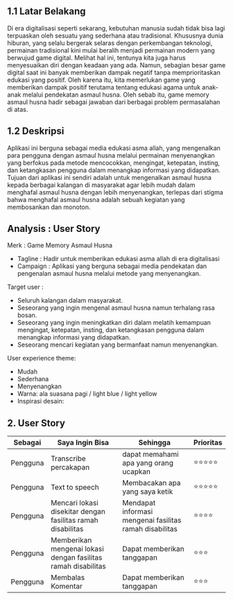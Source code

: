 ## 1.1 Latar Belakang
Di era digitalisasi seperti sekarang, kebutuhan manusia sudah tidak bisa lagi terpuaskan oleh sesuatu yang sederhana atau tradisional. Khususnya dunia hiburan, yang selalu bergerak selaras dengan perkembangan teknologi, permainan tradisional kini mulai beralih menjadi permainan modern yang berwujud game digital. Melihat hal ini, tentunya kita juga harus menyesuaikan diri dengan keadaan yang ada. Namun, sebagian besar game digital saat ini banyak memberikan dampak negatif tanpa memprioritaskan edukasi yang positif. Oleh karena itu, kita memerlukan game yang memberikan dampak positif terutama tentang edukasi agama untuk anak-anak melalui pendekatan asmaul husna. Oleh sebab itu, game memory asmaul husna hadir sebagai jawaban dari berbagai problem permasalahan di atas.
## 1.2 Deskripsi
Aplikasi ini berguna sebagai media edukasi asma allah, yang mengenalkan para pengguna dengan asmaul husna melalui permainan menyenangkan yang berfokus pada metode mencocokkan, mengingat, ketepatan, insting, dan ketangkasan pengguna dalam menangkap informasi yang didapatkan. Tujuan dari aplikasi ini sendiri adalah untuk mengenalkan asmaul husna kepada berbagai kalangan di masyarakat agar lebih mudah dalam menghafal asmaul husna dengan lebih menyenangkan, terlepas dari stigma bahwa menghafal asmaul husna adalah sebuah kegiatan yang membosankan dan monoton.
## Analysis : User Story
Merk        : Game Memory Asmaul Husna
- Tagline   : Hadir untuk memberikan edukasi asma allah di era digitalisasi
- Campaign  : Aplikasi yang berguna sebagai media pendekatan dan pengenalan asmaul husna melalui metode yang menyenangkan.
  
Target user :
- Seluruh kalangan dalam masyarakat.
- Seseorang yang ingin mengenal asmaul husna namun terhalang rasa bosan.
- Seseorang yang ingin meningkatkan diri dalam melatih kemampuan mengingat, ketepatan, insting, dan ketangkasan pengguna dalam menangkap informasi yang didapatkan.
- Seseorang mencari kegiatan yang bermanfaat namun menyenangkan.

User experience theme:
- Mudah
- Sederhana
- Menyenangkan
- Warna: ala suasana pagi / light blue / light yellow
- Inspirasi desain:
## 2. User Story
Sebagai | Saya Ingin Bisa | Sehingga | Prioritas
---|---|---|---
Pengguna | Transcribe percakapan | dapat memahami apa yang orang ucapkan | ⭐⭐⭐⭐⭐
Pengguna | Text to speech | Membacakan apa yang saya ketik | ⭐⭐⭐⭐⭐
Pengguna | Mencari lokasi disekitar dengan fasilitas ramah disabilitas | Mendapat informasi mengenai fasilitas ramah disabilitas | ⭐⭐⭐⭐
Pengguna | Memberikan  mengenai lokasi dengan fasilitas ramah disabilitas | Dapat memberikan tanggapan | ⭐⭐⭐
Pengguna | Membalas Komentar | Dapat memberikan tanggapan | ⭐⭐⭐

